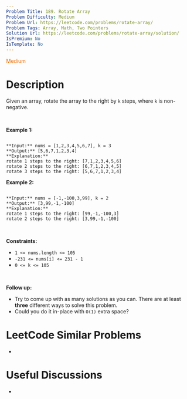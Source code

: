 ```yaml
---
Problem Title: 189. Rotate Array
Problem Difficulty: Medium
Problem Url: https://leetcode.com/problems/rotate-array/
Problem Tags: Array, Math, Two Pointers
Solution Url: https://leetcode.com/problems/rotate-array/solution/
IsPremium: No
IsTemplate: No
---
```


<span style="color: rgb(239, 108, 0);">Medium</span>

# Description

Given an array, rotate the array to the right by `k` steps, where `k` is non-negative.


 


**Example 1:**



```

**Input:** nums = [1,2,3,4,5,6,7], k = 3
**Output:** [5,6,7,1,2,3,4]
**Explanation:**
rotate 1 steps to the right: [7,1,2,3,4,5,6]
rotate 2 steps to the right: [6,7,1,2,3,4,5]
rotate 3 steps to the right: [5,6,7,1,2,3,4]

```

**Example 2:**



```

**Input:** nums = [-1,-100,3,99], k = 2
**Output:** [3,99,-1,-100]
**Explanation:** 
rotate 1 steps to the right: [99,-1,-100,3]
rotate 2 steps to the right: [3,99,-1,-100]

```

 


**Constraints:**


* `1 <= nums.length <= 105`
* `-231 <= nums[i] <= 231 - 1`
* `0 <= k <= 105`


 


**Follow up:**


* Try to come up with as many solutions as you can. There are at least **three** different ways to solve this problem.
* Could you do it in-place with `O(1)` extra space?




# LeetCode Similar Problems

- []()

# Useful Discussions

- []()
